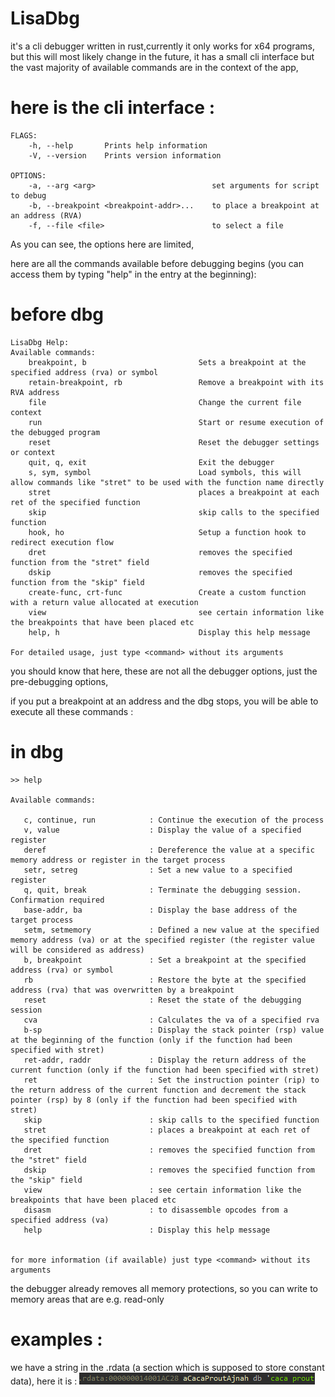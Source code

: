 # LisaDbg
it's a cli debugger written in rust,currently it only works for x64 programs, but this will most likely change in the future,
it has a small cli interface but the vast majority of available commands are in the context of the app, 
# here is the cli interface :

```
FLAGS:
    -h, --help       Prints help information
    -V, --version    Prints version information

OPTIONS:
    -a, --arg <arg>                          set arguments for script to debug
    -b, --breakpoint <breakpoint-addr>...    to place a breakpoint at an address (RVA)
    -f, --file <file>                        to select a file
```

As you can see, the options here are limited, 

here are all the commands available before debugging begins (you can access them by typing "help" in the entry at the beginning):
# before dbg
```
LisaDbg Help:
Available commands:
    breakpoint, b                         Sets a breakpoint at the specified address (rva) or symbol
    retain-breakpoint, rb                 Remove a breakpoint with its RVA address
    file                                  Change the current file context
    run                                   Start or resume execution of the debugged program
    reset                                 Reset the debugger settings or context
    quit, q, exit                         Exit the debugger
    s, sym, symbol                        Load symbols, this will allow commands like "stret" to be used with the function name directly
    stret                                 places a breakpoint at each ret of the specified function
    skip                                  skip calls to the specified function
    hook, ho                              Setup a function hook to redirect execution flow
    dret                                  removes the specified function from the "stret" field
    dskip                                 removes the specified function from the "skip" field
    create-func, crt-func                 Create a custom function with a return value allocated at execution
    view                                  see certain information like the breakpoints that have been placed etc
    help, h                               Display this help message

For detailed usage, just type <command> without its arguments
```

you should know that here, these are not all the debugger options, just the pre-debugging options,

if you put a breakpoint at an address and the dbg stops, you will be able to execute all these commands :
# in dbg
```
>> help

Available commands:

   c, continue, run            : Continue the execution of the process
   v, value                    : Display the value of a specified register
   deref                       : Dereference the value at a specific memory address or register in the target process
   setr, setreg                : Set a new value to a specified register
   q, quit, break              : Terminate the debugging session. Confirmation required
   base-addr, ba               : Display the base address of the target process
   setm, setmemory             : Defined a new value at the specified memory address (va) or at the specified register (the register value will be considered as address)
   b, breakpoint               : Set a breakpoint at the specified address (rva) or symbol
   rb                          : Restore the byte at the specified address (rva) that was overwritten by a breakpoint
   reset                       : Reset the state of the debugging session
   cva                         : Calculates the va of a specified rva
   b-sp                        : Display the stack pointer (rsp) value at the beginning of the function (only if the function had been specified with stret)
   ret-addr, raddr             : Display the return address of the current function (only if the function had been specified with stret)
   ret                         : Set the instruction pointer (rip) to the return address of the current function and decrement the stack pointer (rsp) by 8 (only if the function had been specified with stret)
   skip                        : skip calls to the specified function
   stret                       : places a breakpoint at each ret of the specified function
   dret                        : removes the specified function from the "stret" field
   dskip                       : removes the specified function from the "skip" field
   view                        : see certain information like the breakpoints that have been placed etc
   disasm                      : to disassemble opcodes from a specified address (va)
   help                        : Display this help message


for more information (if available) just type <command> without its arguments
```
the debugger already removes all memory protections, so you can write to memory areas that are e.g. read-only
# examples :
we have a string in the .rdata (a section which is supposed to store constant data), here it is : 
![screen_of_rdata](screen/screen1.png)


